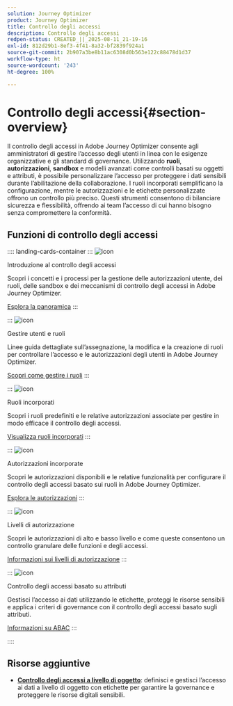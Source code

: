 ```yaml
---
solution: Journey Optimizer
product: Journey Optimizer
title: Controllo degli accessi
description: Controllo degli accessi
redpen-status: CREATED_||_2025-08-11_21-19-16
exl-id: 812d29b1-8ef3-4f41-8a32-bf2839f924a1
source-git-commit: 2b907a3be8b11ac6308d0b563e122c88478d1d37
workflow-type: ht
source-wordcount: '243'
ht-degree: 100%

---
```


# Controllo degli accessi{#section-overview}

Il controllo degli accessi in Adobe Journey Optimizer consente agli amministratori di gestire l’accesso degli utenti in linea con le esigenze organizzative e gli standard di governance. Utilizzando **ruoli**, **autorizzazioni**, **sandbox** e modelli avanzati come controlli basati su oggetti e attributi, è possibile personalizzare l’accesso per proteggere i dati sensibili durante l’abilitazione della collaborazione. I ruoli incorporati semplificano la configurazione, mentre le autorizzazioni e le etichette personalizzate offrono un controllo più preciso. Questi strumenti consentono di bilanciare sicurezza e flessibilità, offrendo ai team l’accesso di cui hanno bisogno senza compromettere la conformità.

## Funzioni di controllo degli accessi

:::: landing-cards-container
:::
![icon](https://cdn.experienceleague.adobe.com/icons/circle-play.svg)

Introduzione al controllo degli accessi

Scopri i concetti e i processi per la gestione delle autorizzazioni utente, dei ruoli, delle sandbox e dei meccanismi di controllo degli accessi in Adobe Journey Optimizer.

[Esplora la panoramica](../using/administration/permissions-overview.md)
:::

:::
![icon](https://cdn.experienceleague.adobe.com/icons/list-check.svg)

Gestire utenti e ruoli

Linee guida dettagliate sull’assegnazione, la modifica e la creazione di ruoli per controllare l’accesso e le autorizzazioni degli utenti in Adobe Journey Optimizer.

[Scopri come gestire i ruoli](../using/administration/permissions.md)
:::

:::
![icon](https://cdn.experienceleague.adobe.com/icons/book.svg)

Ruoli incorporati

Scopri i ruoli predefiniti e le relative autorizzazioni associate per gestire in modo efficace il controllo degli accessi.

[Visualizza ruoli incorporati](../using/administration/ootb-product-profiles.md)
:::

:::
![icon](https://cdn.experienceleague.adobe.com/icons/shield-halved.svg)

Autorizzazioni incorporate

Scopri le autorizzazioni disponibili e le relative funzionalità per configurare il controllo degli accessi basato sui ruoli in Adobe Journey Optimizer.

[Esplora le autorizzazioni](../using/administration/ootb-permissions.md)
:::

:::
![icon](https://cdn.experienceleague.adobe.com/icons/gear.svg)

Livelli di autorizzazione

Scopri le autorizzazioni di alto e basso livello e come queste consentono un controllo granulare delle funzioni e degli accessi.

[Informazioni sui livelli di autorizzazione](../using/administration/high-low-permissions.md)
:::

:::
![icon](https://cdn.experienceleague.adobe.com/icons/puzzle-piece.svg)

Controllo degli accessi basato su attributi

Gestisci l’accesso ai dati utilizzando le etichette, proteggi le risorse sensibili e applica i criteri di governance con il controllo degli accessi basato sugli attributi.

[Informazioni su ABAC](../using/administration/attribute-based-access.md)
:::

::::


## Risorse aggiuntive

- **[Controllo degli accessi a livello di oggetto](../using/administration/object-based-access.md)**: definisci e gestisci l’accesso ai dati a livello di oggetto con etichette per garantire la governance e proteggere le risorse digitali sensibili.
